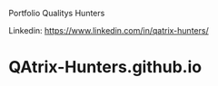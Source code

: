 Portfolio Qualitys Hunters

Linkedin: https://www.linkedin.com/in/qatrix-hunters/

# QAtrix-Hunters.github.io

